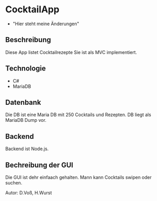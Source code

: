 # CocktailApp
- "Hier steht meine Änderungen"
## Beschreibung
Diese App listet Cocktailrezepte
Sie ist als MVC implementiert.

## Technologie
- C#
- MariaDB

## Datenbank

Die DB ist eine Maria DB mit 250 Cocktails und Rezepten.
DB liegt als MariaDB Dump vor.

## Backend

Backend ist Node.js.

## Bechreibung der GUI

Die GUI ist dehr einfaach gehalten.
Mann kann Cocktails swipen oder suchen.

Autor: D.Voß, H.Wurst
